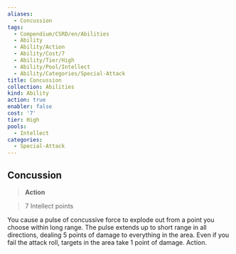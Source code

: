 ```yaml
---
aliases:
  - Concussion
tags:
  - Compendium/CSRD/en/Abilities
  - Ability
  - Ability/Action
  - Ability/Cost/7
  - Ability/Tier/High
  - Ability/Pool/Intellect
  - Ability/Categories/Special-Attack
title: Concussion
collection: Abilities
kind: Ability
action: true
enabler: false
cost: '7'
tier: High
pools:
  - Intellect
categories:
  - Special-Attack
---
```

## Concussion    
>**Action**    
>7 Intellect points  
    
You cause a pulse of concussive force to explode out from a point you choose within long range. The pulse extends up to short range in all directions, dealing 5 points of damage to everything in the area. Even if you fail the attack roll, targets in the area take 1 point of damage. Action.
